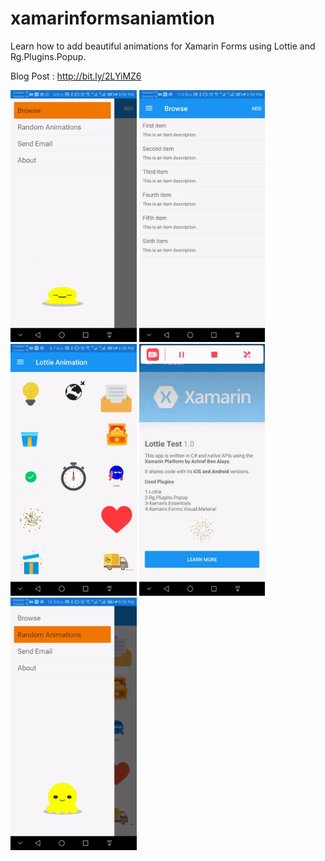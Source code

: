 # xamarinformsaniamtion
Learn how to add beautiful animations for Xamarin Forms using Lottie and Rg.Plugins.Popup.

Blog Post :
http://bit.ly/2LYiMZ6


<img src="https://github.com/achrafbenalaya/xamarinformsaniamtion/blob/master/LottieListTest/Imagesandapk/ezgif.com-video-to-gif.gif?raw=true" height="50%" width="40%">

<img src="https://github.com/achrafbenalaya/xamarinformsaniamtion/blob/master/LottieListTest/Imagesandapk/ezgif.com-video-to-gif%20(1).gif?raw=true" height="50%" width="40%">

<img src="https://github.com/achrafbenalaya/xamarinformsaniamtion/blob/master/LottieListTest/Imagesandapk/ezgif.com-video-to-gif%20(2).gif?raw=true" height="50%" width="40%">

<img src="https://github.com/achrafbenalaya/xamarinformsaniamtion/blob/master/LottieListTest/Imagesandapk/ezgif.com-video-to-gif%20(4).gif?raw=true" height="50%" width="40%">

<img src="https://github.com/achrafbenalaya/xamarinformsaniamtion/blob/master/LottieListTest/Imagesandapk/ezgif.com-video-to-gif%20(3).gif?raw=true" height="50%" width="40%">
